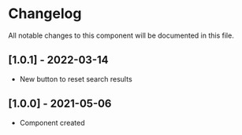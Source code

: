 # Changelog
All notable changes to this component will be documented in this file.

## [1.0.1] - 2022-03-14
- New button to reset search results

## [1.0.0] - 2021-05-06
- Component created
